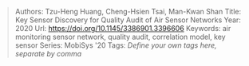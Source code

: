 > Authors: Tzu-Heng Huang, Cheng-Hsien Tsai, Man-Kwan Shan
> Title: Key Sensor Discovery for Quality Audit of Air Sensor Networks
> Year: 2020
> Url: https://doi.org/10.1145/3386901.3396606
> Keywords: air monitoring sensor network, quality audit, correlation model, key sensor
> Series: MobiSys '20
> Tags: *Define your own tags here, separate by comma*